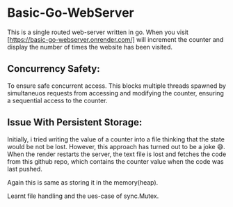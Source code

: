 # Basic-Go-WebServer
This is a single routed web-server written in go. When you visit [https://basic-go-webserver.onrender.com/] will increment the counter and display the number of times the website has been visited.

## Concurrency Safety:
To ensure safe concurrent access. This blocks multiple threads spawned by simultaneuos requests from accessing and modifying the counter, ensuring a sequential access to the counter.

## Issue With Persistent Storage:
Initially, i tried writing the value of a counter into a file thinking that the state would be not be lost. However, this approach has turned out to be a joke :sweat_smile:. When the render restarts the server, the text file is lost and fetches the code from this github repo, which contains the counter value when the code was last pushed. 

Again this is same as storing it in the memory(heap).

Learnt file handling and the ues-case of sync.Mutex.
